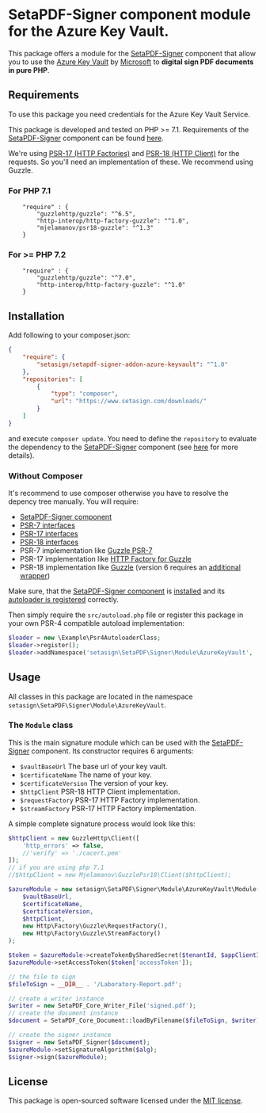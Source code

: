 #  SetaPDF-Signer component module for the Azure Key Vault.

This package offers a module for the [SetaPDF-Signer](https://www.setasign.com/signer) component that allow you to use
the [Azure Key Vault](https://azure.microsoft.com/services/key-vault/) by 
[Microsoft](https://www.microsoft.com) to **digital sign PDF documents in pure PHP**.

## Requirements

To use this package you need credentials for the Azure Key Vault Service.

This package is developed and tested on PHP >= 7.1. Requirements of the [SetaPDF-Signer](https://www.setasign.com/signer)
component can be found [here](https://manuals.setasign.com/setapdf-signer-manual/getting-started/#index-1).

We're using [PSR-17 (HTTP Factories)](https://www.php-fig.org/psr/psr-17/) and [PSR-18 (HTTP Client)](https://www.php-fig.org/psr/psr-18/)
for the requests. So you'll need an implementation of these. We recommend using Guzzle. 

### For PHP 7.1
```
    "require" : {
        "guzzlehttp/guzzle": "^6.5",
        "http-interop/http-factory-guzzle": "^1.0",
        "mjelamanov/psr18-guzzle": "^1.3"
    }
```

### For >= PHP 7.2
```
    "require" : {
        "guzzlehttp/guzzle": "^7.0",
        "http-interop/http-factory-guzzle": "^1.0"
    }
```

## Installation
Add following to your composer.json:

```json
{
    "require": {
        "setasign/setapdf-signer-addon-azure-keyvault": "^1.0"
    },
    "repositories": [
        {
            "type": "composer",
            "url": "https://www.setasign.com/downloads/"
        }
    ]
}
```

and execute `composer update`. You need to define the `repository` to evaluate the dependency to the
[SetaPDF-Signer](https://www.setasign.com/signer) component
(see [here](https://getcomposer.org/doc/faqs/why-can%27t-composer-load-repositories-recursively.md) for more details).

### Without Composer

It's recommend to use composer otherwise you have to resolve the depency tree manually. You will require:

- [SetaPDF-Signer component](https://www.setasign.com/signer)
- [PSR-7 interfaces](https://github.com/php-fig/http-message)
- [PSR-17 interfaces](https://github.com/php-fig/http-factory)
- [PSR-18 interfaces](https://github.com/php-fig/http-client)
- PSR-7 implementation like [Guzzle PSR-7](https://github.com/guzzle/psr7)
- PSR-17 implementation like [HTTP Factory for Guzzle](https://github.com/http-interop/http-factory-guzzle)
- PSR-18 implementation like [Guzzle](https://github.com/guzzle/guzzle) (version 6 requires an [additional wrapper](https://github.com/mjelamanov/psr18-guzzle))

Make sure, that the [SetaPDF-Signer component](https://www.setasign.com/signer)
is [installed](https://manuals.setasign.com/setapdf-core-manual/installation/#index-2) and
its [autoloader is registered](https://manuals.setasign.com/setapdf-core-manual/getting-started/#index-1) correctly.

Then simply require the `src/autoload.php` file or register this package in your own PSR-4 compatible autoload implementation:

```php
$loader = new \Example\Psr4AutoloaderClass;
$loader->register();
$loader->addNamespace('setasign\SetaPDF\Signer\Module\AzureKeyVault', 'path/to/src/');
```

## Usage

All classes in this package are located in the namespace `setasign\SetaPDF\Signer\Module\AzureKeyVault`.

### The `Module` class

This is the main signature module which can be used with the [SetaPDF-Signer](https://www.setasign.com/signer)
component. Its constructor requires 6 arguments:

- `$vaultBaseUrl` The base url of your key vault.
- `$certificateName` The name of your key.
- `$certificateVersion` The version of your key.
- `$httpClient` PSR-18 HTTP Client implementation.
- `$requestFactory` PSR-17 HTTP Factory implementation.
- `$streamFactory` PSR-17 HTTP Factory implementation.

A simple complete signature process would look like this:

```php
$httpClient = new GuzzleHttp\Client([
    'http_errors' => false,
    //'verify' => './cacert.pem'
]);
// if you are using php 7.1
//$httpClient = new Mjelamanov\GuzzlePsr18\Client($httpClient);

$azureModule = new setasign\SetaPDF\Signer\Module\AzureKeyVault\Module(
    $vaultBaseUrl,
    $certificateName,
    $certificateVersion,
    $httpClient,
    new Http\Factory\Guzzle\RequestFactory(),
    new Http\Factory\Guzzle\StreamFactory()
);

$token = $azureModule->createTokenBySharedSecret($tenantId, $appClientId, $appClientSecret);
$azureModule->setAccessToken($token['accessToken']);

// the file to sign
$fileToSign = __DIR__ . '/Laboratory-Report.pdf';

// create a writer instance
$writer = new SetaPDF_Core_Writer_File('signed.pdf');
// create the document instance
$document = SetaPDF_Core_Document::loadByFilename($fileToSign, $writer);

// create the signer instance
$signer = new SetaPDF_Signer($document);
$azureModule->setSignatureAlgorithm($alg);
$signer->sign($azureModule);
```

## License

This package is open-sourced software licensed under the [MIT license](https://opensource.org/licenses/MIT).

